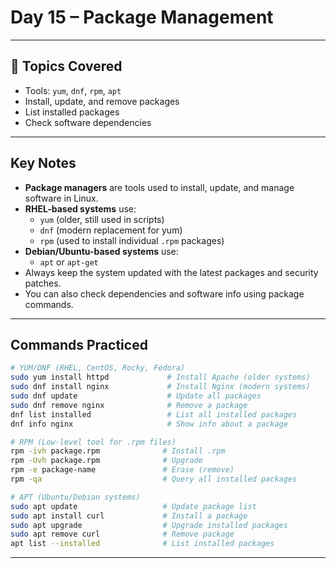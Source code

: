 #  Day 15 – Package Management

---

## 🔹 Topics Covered

- Tools: `yum`, `dnf`, `rpm`, `apt`
- Install, update, and remove packages
- List installed packages
- Check software dependencies

---

##  Key Notes

- **Package managers** are tools used to install, update, and manage software in Linux.
- **RHEL-based systems** use:
  - `yum` (older, still used in scripts)
  - `dnf` (modern replacement for yum)
  - `rpm` (used to install individual `.rpm` packages)
- **Debian/Ubuntu-based systems** use:
  - `apt` or `apt-get`
- Always keep the system updated with the latest packages and security patches.
- You can also check dependencies and software info using package commands.

---

##  Commands Practiced

```bash
# YUM/DNF (RHEL, CentOS, Rocky, Fedora)
sudo yum install httpd             # Install Apache (older systems)
sudo dnf install nginx             # Install Nginx (modern systems)
sudo dnf update                    # Update all packages
sudo dnf remove nginx              # Remove a package
dnf list installed                 # List all installed packages
dnf info nginx                     # Show info about a package

# RPM (Low-level tool for .rpm files)
rpm -ivh package.rpm              # Install .rpm
rpm -Uvh package.rpm              # Upgrade
rpm -e package-name               # Erase (remove)
rpm -qa                           # Query all installed packages

# APT (Ubuntu/Debian systems)
sudo apt update                   # Update package list
sudo apt install curl             # Install a package
sudo apt upgrade                  # Upgrade installed packages
sudo apt remove curl              # Remove package
apt list --installed              # List installed packages
```

---
